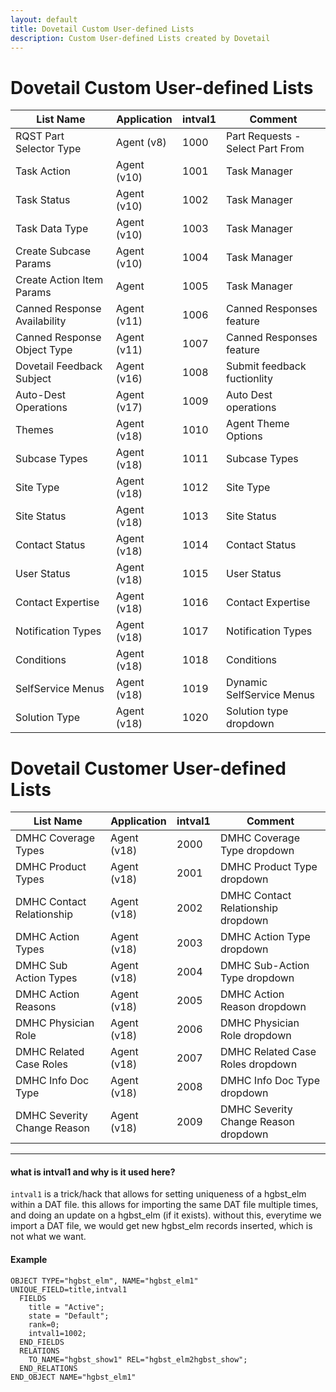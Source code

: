 ```yaml
---
layout: default
title: Dovetail Custom User-defined Lists
description: Custom User-defined Lists created by Dovetail
---
```


# Dovetail Custom User-defined Lists

| List Name | Application | intval1 | Comment |
| --- | --- | --- | --- |
| RQST Part Selector Type | Agent (v8) | 1000 | Part Requests - Select Part From|
| Task Action | Agent (v10)  | 1001 | Task Manager|
| Task Status | Agent (v10)  | 1002 | Task Manager|
| Task Data Type | Agent (v10)  | 1003 | Task Manager|
| Create Subcase Params | Agent (v10)  | 1004 | Task Manager|
| Create Action Item Params | Agent  | 1005 | Task Manager|
| Canned Response Availability | Agent (v11) | 1006 | Canned Responses feature|
| Canned Response Object Type | Agent (v11) | 1007 | Canned Responses feature|
| Dovetail Feedback Subject | Agent (v16) | 1008 | Submit feedback fuctionlity|
| Auto-Dest Operations | Agent (v17) | 1009 | Auto Dest operations|
| Themes | Agent (v18) | 1010 | Agent Theme Options|
| Subcase Types | Agent (v18) | 1011 | Subcase Types |
| Site Type | Agent (v18) | 1012 | Site Type |
| Site Status | Agent (v18) | 1013 | Site Status |
| Contact Status | Agent (v18) | 1014 | Contact Status |
| User Status | Agent (v18) | 1015 | User Status |
| Contact Expertise | Agent (v18) | 1016 | Contact Expertise |
| Notification Types | Agent (v18) | 1017 | Notification Types |
| Conditions | Agent (v18) | 1018 | Conditions |
| SelfService Menus | Agent (v18) | 1019 | Dynamic SelfService Menus |
| Solution Type | Agent (v18) | 1020 | Solution type dropdown |


# Dovetail Customer User-defined Lists

| List Name | Application | intval1 | Comment |
| --- | --- | --- | --- |
| DMHC Coverage Types | Agent (v18) | 2000 | DMHC Coverage Type dropdown |
| DMHC Product Types | Agent (v18) | 2001 | DMHC Product Type dropdown |
| DMHC Contact Relationship | Agent (v18) | 2002 | DMHC Contact Relationship dropdown |
| DMHC Action Types | Agent (v18) | 2003 | DMHC Action Type dropdown |
| DMHC Sub Action Types | Agent (v18) | 2004 | DMHC Sub-Action Type dropdown |
| DMHC Action Reasons | Agent (v18) | 2005 | DMHC Action Reason dropdown |
| DMHC Physician Role | Agent (v18) | 2006 | DMHC Physician Role dropdown |
| DMHC Related Case Roles | Agent (v18) | 2007 | DMHC Related Case Roles dropdown |
| DMHC Info Doc Type | Agent (v18) | 2008 | DMHC Info Doc Type dropdown |
| DMHC Severity Change Reason | Agent (v18) | 2009 | DMHC Severity Change Reason dropdown |

---

#### what is intval1 and why is it used here?

`intval1` is a trick/hack that allows for setting uniqueness of a hgbst_elm within a DAT file. this allows for importing the same DAT file multiple times, and doing an update on a hgbst_elm (if it exists). without this, everytime we import a DAT file, we would get new hgbst_elm records inserted, which is not what we want.

#### Example

~~~
OBJECT TYPE="hgbst_elm", NAME="hgbst_elm1"
UNIQUE_FIELD=title,intval1
  FIELDS
    title = "Active";
    state = "Default";
    rank=0;
    intval1=1002;
  END_FIELDS
  RELATIONS
    TO_NAME="hgbst_show1" REL="hgbst_elm2hgbst_show";
  END_RELATIONS
END_OBJECT NAME="hgbst_elm1"
~~~
